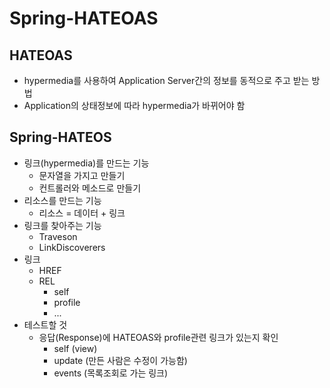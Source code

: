 # Spring-HATEOAS  
## HATEOAS
- hypermedia를 사용하여 Application Server간의 정보를 동적으로 주고 받는 방법
- Application의 상태정보에 따라 hypermedia가 바뀌어야 함

## Spring-HATEOS
 - 링크(hypermedia)를 만드는 기능
   - 문자열을 가지고 만들기
   - 컨트롤러와 메소드로 만들기
 - 리소스를 만드는 기능
   - 리소스 = 데이터 + 링크
 - 링크를 찾아주는 기능
   - Traveson
   - LinkDiscoverers
 - 링크
   - HREF
   - REL
     - self
     - profile
     - ...
 - 테스트할 것
   - 응답(Response)에 HATEOAS와 profile관련 링크가 있는지 확인
     - self (view)
     - update (만든 사람은 수정이 가능함)
     - events (목록조회로 가는 링크)